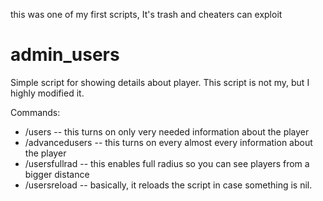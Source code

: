 this was one of my first scripts, It's trash and cheaters can exploit

# admin_users
Simple script for showing details about player.
This script is not my, but I highly modified it.

Commands:
* /users -- this turns on only very needed information about the player
* /advancedusers -- this turns on every almost every information about the player
* /usersfullrad -- this enables full radius so you can see players from a bigger distance
* /usersreload -- basically, it reloads the script in case something is nil.
